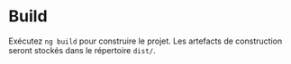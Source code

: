 # Build

Exécutez `ng build` pour construire le projet. Les artefacts de construction seront stockés dans le répertoire `dist/`.
